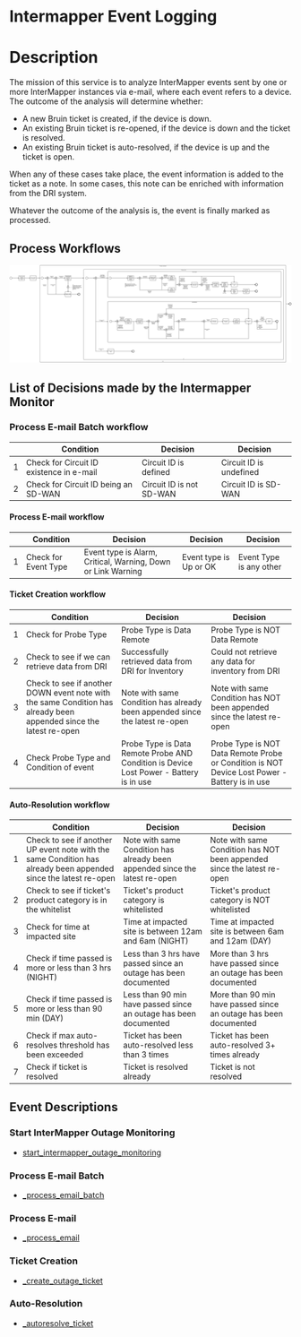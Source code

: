# Intermapper Event Logging

# Description

The mission of this service is to analyze InterMapper events sent by one or more InterMapper instances via e-mail, where each
event refers to a device. The outcome of the analysis will determine whether:
* A new Bruin ticket is created, if the device is down.
* An existing Bruin ticket is re-opened, if the device is down and the ticket is resolved.
* An existing Bruin ticket is auto-resolved, if the device is up and the ticket is open.

When any of these cases take place, the event information is added to the ticket as a note. In some cases, this note can
be enriched with information from the DRI system.

Whatever the outcome of the analysis is, the event is finally marked as processed.

## Process Workflows
![[](../../images/9-intermapper-monitor.png)](../../images/9-intermapper-monitor.png)

## List of Decisions made by the Intermapper Monitor
### Process E-mail Batch workflow
|     | Condition                                | Decision                 | Decision                |
|-----|------------------------------------------|--------------------------|-------------------------|
| 1   | Check for Circuit ID existence in e-mail | Circuit ID is defined    | Circuit ID is undefined |
| 2   | Check for Circuit ID being an SD-WAN     | Circuit ID is not SD-WAN | Circuit ID is SD-WAN    |

#### Process E-mail workflow
|     | Condition            | Decision                                                     | Decision               | Decision                |
|-----|----------------------|--------------------------------------------------------------|------------------------|-------------------------|
| 1   | Check for Event Type | Event type is Alarm, Critical, Warning, Down or Link Warning | Event type is Up or OK | Event Type is any other |

#### Ticket Creation workflow
|     | Condition                                                                                                          | Decision                                                                               | Decision                                                                                      |
|-----|--------------------------------------------------------------------------------------------------------------------|----------------------------------------------------------------------------------------|-----------------------------------------------------------------------------------------------|
| 1   | Check for Probe Type                                                                                               | Probe Type is Data Remote                                                              | Probe Type is NOT Data Remote                                                                 |
| 2   | Check to see if we can retrieve data from DRI                                                                      | Successfully retrieved data from DRI for Inventory                                     | Could not retrieve any data for inventory from DRI                                            |
| 3   | Check to see if another DOWN event note with the same Condition has already been appended since the latest re-open | Note with same Condition has already been appended since the latest re-open            | Note with same Condition has NOT been appended since the latest re-open                       |
| 4   | Check Probe Type and Condition of event                                                                            | Probe Type is Data Remote Probe AND Condition is Device Lost Power - Battery is in use | Probe Type is NOT Data Remote Probe or Condition is NOT Device Lost Power - Battery is in use |

#### Auto-Resolution workflow
|     | Condition                                                                                                        | Decision                                                                    | Decision                                                                |
|-----|------------------------------------------------------------------------------------------------------------------|-----------------------------------------------------------------------------|-------------------------------------------------------------------------|
| 1   | Check to see if another UP event note with the same Condition has already been appended since the latest re-open | Note with same Condition has already been appended since the latest re-open | Note with same Condition has NOT been appended since the latest re-open |
| 2   | Check to see if ticket's product category is in the whitelist                                                    | Ticket's product category is whitelisted                                    | Ticket's product category is NOT whitelisted                            |
| 3   | Check for time at impacted site                                                                                  | Time at impacted site is between 12am and 6am (NIGHT)                       | Time at impacted site is between 6am and 12am (DAY)                     |
| 4   | Check if time passed is more or less than 3 hrs (NIGHT)                                                          | Less than 3 hrs have passed since an outage has been documented             | More than 3 hrs have passed since an outage has been documented         |
| 5   | Check if time passed is more or less than 90 min (DAY)                                                           | Less than 90 min have passed since an outage has been documented            | More than 90 min have passed since an outage has been documented        |
| 6   | Check if max auto-resolves threshold has been exceeded                                                           | Ticket has been auto-resolved less than 3 times                             | Ticket has been auto-resolved 3+ times already                          |
| 7   | Check if ticket is resolved                                                                                      | Ticket is resolved already                                                  | Ticket is not resolved                                                  |

## Event Descriptions
### Start InterMapper Outage Monitoring
* [start_intermapper_outage_monitoring](../services/intermapper-outage-monitor/actions/start_intermapper_outage_monitoring.md)

### Process E-mail Batch
* [_process_email_batch](../services/intermapper-outage-monitor/actions/_process_email_batch.md)

### Process E-mail
* [_process_email](../services/intermapper-outage-monitor/actions/_process_email.md)

### Ticket Creation
* [_create_outage_ticket](../services/intermapper-outage-monitor/actions/_create_outage_ticket.md)

### Auto-Resolution
* [_autoresolve_ticket](../services/intermapper-outage-monitor/actions/_autoresolve_ticket.md)